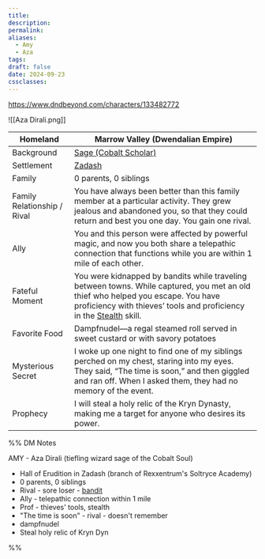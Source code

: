 ```yaml
---
title: 
description: 
permalink: 
aliases:
  - Amy
  - Aza
tags: 
draft: false
date: 2024-09-23
cssclasses:
---
```

https://www.dndbeyond.com/characters/133482772 

![[Aza Dirali.png]] 

| Homeland                    | Marrow Valley (Dwendalian Empire)                                                                                                                                                                                                                                                   |
| --------------------------- | ----------------------------------------------------------------------------------------------------------------------------------------------------------------------------------------------------------------------------------------------------------------------------------- |
| Background                  | [Sage (Cobalt Scholar)](https://www.dndbeyond.com/backgrounds/sage-cobalt-scholar)                                                                                                                                                                                                  |
| Settlement                  | [Zadash](https://www.dndbeyond.com/sources/egtw/wildemount-gazetteer-marrow-valley#Zadash)                                                                                                                                                                                          |
| Family                      | 0 parents, 0 siblings                                                                                                                                                                                                                                                               |
| Family Relationship / Rival | You have always been better than this family member at a particular activity. They grew jealous and abandoned you, so that they could return and best you one day. You gain one rival.                                                                                              |
| Ally                        | You and this person were affected by powerful magic, and now you both share a telepathic connection that functions while you are within 1 mile of each other.                                                                                                                       |
| Fateful Moment              | You were kidnapped by bandits while traveling between towns. While captured, you met an old thief who helped you escape. You have proficiency with thieves’ tools and proficiency in the [Stealth](https://www.dndbeyond.com/sources/dnd/free-rules/playing-the-game#Skills) skill. |
| Favorite Food               | Dampfnudel—a regal steamed roll served in sweet custard or with savory potatoes                                                                                                                                                                                                     |
| Mysterious Secret           | I woke up one night to find one of my siblings perched on my chest, staring into my eyes. They said, “The time is soon,” and then giggled and ran off. When I asked them, they had no memory of the event.                                                                          |
| Prophecy                    | I will steal a holy relic of the Kryn Dynasty, making me a target for anyone who desires its power.                                                                                                                                                                                 |

%% DM Notes

AMY - Aza Dirali (tiefling wizard sage of the Cobalt Soul)
- Hall of Erudition in Zadash (branch of Rexxentrum's Soltryce Academy)
- 0 parents, 0 siblings
- Rival - sore loser - [bandit](https://www.dndbeyond.com/monsters/16798-bandit) 
- Ally - telepathic connection within 1 mile
- Prof - thieves' tools, stealth
- "The time is soon" - rival - doesn't remember
- dampfnudel
- Steal holy relic of Kryn Dyn

%%
